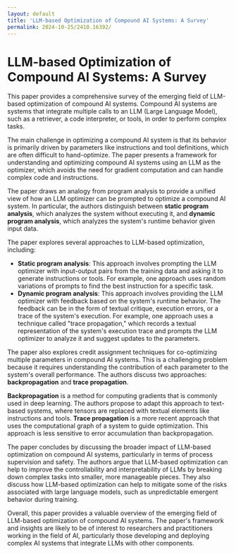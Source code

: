 ```yaml
---
layout: default
title: 'LLM-based Optimization of Compound AI Systems: A Survey'
permalink: 2024-10-25/2410.16392/
---
```

# LLM-based Optimization of Compound AI Systems: A Survey

This paper provides a comprehensive survey of the emerging field of LLM-based optimization of compound AI systems. Compound AI systems are systems that integrate multiple calls to an LLM (Large Language Model), such as a retriever, a code interpreter, or tools, in order to perform complex tasks. 

The main challenge in optimizing a compound AI system is that its behavior is primarily driven by parameters like instructions and tool definitions, which are often difficult to hand-optimize. The paper presents a framework for understanding and optimizing compound AI systems using an LLM as the optimizer, which avoids the need for gradient computation and can handle complex code and instructions.

The paper draws an analogy from program analysis to provide a unified view of how an LLM optimizer can be prompted to optimize a compound AI system. In particular, the authors distinguish between **static program analysis**, which analyzes the system without executing it, and **dynamic program analysis**, which analyzes the system's runtime behavior given input data.

The paper explores several approaches to LLM-based optimization, including:

- **Static program analysis**: This approach involves prompting the LLM optimizer with input-output pairs from the training data and asking it to generate instructions or tools. For example, one approach uses random variations of prompts to find the best instruction for a specific task.
- **Dynamic program analysis**: This approach involves providing the LLM optimizer with feedback based on the system's runtime behavior. The feedback can be in the form of textual critique, execution errors, or a trace of the system's execution. For example, one approach uses a technique called "trace propagation," which records a textual representation of the system's execution trace and prompts the LLM optimizer to analyze it and suggest updates to the parameters.

The paper also explores credit assignment techniques for co-optimizing multiple parameters in compound AI systems. This is a challenging problem because it requires understanding the contribution of each parameter to the system's overall performance. The authors discuss two approaches: **backpropagation** and **trace propagation**.

**Backpropagation** is a method for computing gradients that is commonly used in deep learning. The authors propose to adapt this approach to text-based systems, where tensors are replaced with textual elements like instructions and tools. **Trace propagation** is a more recent approach that uses the computational graph of a system to guide optimization. This approach is less sensitive to error accumulation than backpropagation.

The paper concludes by discussing the broader impact of LLM-based optimization on compound AI systems, particularly in terms of process supervision and safety. The authors argue that LLM-based optimization can help to improve the controllability and interpretability of LLMs by breaking down complex tasks into smaller, more manageable pieces. They also discuss how LLM-based optimization can help to mitigate some of the risks associated with large language models, such as unpredictable emergent behavior during training.

Overall, this paper provides a valuable overview of the emerging field of LLM-based optimization of compound AI systems. The paper's framework and insights are likely to be of interest to researchers and practitioners working in the field of AI, particularly those developing and deploying complex AI systems that integrate LLMs with other components.
